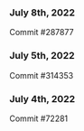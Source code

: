 ### July 8th, 2022

Commit #287877

### July 5th, 2022

Commit #314353


### July 4th, 2022

Commit #72281
